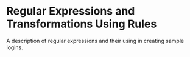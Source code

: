 # Regular Expressions and Transformations Using Rules

A description of regular expressions and their using in creating sample logins.
